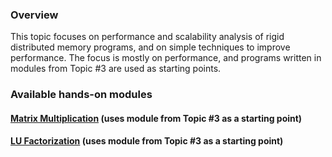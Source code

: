 


<div class="container ui raised segment">
<h3 class="ui header">Overview</h3>

  <p class="ui">This topic focuses on performance and scalability analysis
     of rigid distributed memory programs, and on simple techniques to
     improve performance. The focus is mostly on
     performance, and programs written in modules from Topic #3 are used as 
     starting points.
  </p>
</div>


<div class="container ui raised segment">
<h3 class="ui header">Available hands-on modules</h3>

<div class="ui list bulleted">

<div class="ui item">
<h4 class="ui header"><a href="{{site.baseurl}}topic_understanding_performance/matrixmultiplication/">Matrix Multiplication</a>
 (uses module from Topic #3 as a starting point)</h4>
</div>


<div class="ui item">
<h4 class="ui header"><a href="{{site.baseurl}}topic_understanding_performance/lufactorization/">LU Factorization</a>
 (uses module from Topic #3 as a starting point)</h4>
</div>

</div>

</div>



